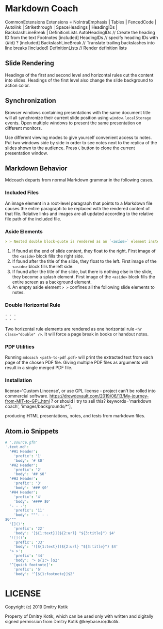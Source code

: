 Markdown Coach
==============
CommonExtensions Extensions = NoIntraEmphasis | Tables | FencedCode |
    Autolink | Strikethrough | SpaceHeadings | HeadingIDs |
    BackslashLineBreak | DefinitionLists
AutoHeadingIDs // Create the heading ID from the text
Footnotes
[included] HeadingIDs // specify heading IDs  with {#id} ?
[included] BackslashLineBreak // Translate trailing backslashes into line breaks
[included] DefinitionLists // Render definition lists

## Slide Rendering

Headings of the first and second level and horizontal rules cut the content into slides. Headings of the first level also change the slide background to action color.

## Synchronization

Browser windows containing presentations with the same document title will all synchronize their current slide position using `window.localStorage` events. Open multiple windows to present the same presentation on different monitors.

Use different viewing modes to give yourself convenient access to notes. Put two windows side by side in order to see notes next to the replica of the slides shown to the audience. Press `C` button to clone the current presentation window.

## Markdown Behavior

Mdcoach departs from normal Markdown grammar in the following cases.

### Included Files
An image element in a root-level paragraph that points to a Markdown file causes the entire paragraph to be replaced with the rendered content of that file. Relative links and images are all updated according to the relative file path of the included file.

### Aside Elements
``` markdown
> > Nested double block-quote is rendered as an `<aside>` element instead of a block-quote, which then transforms the slide in the following ways.
```
1. If found at the end of slide content, they float to the right. First image of the `<aside>` block fills the right side.
2. If found after the title of the slide, they float to the left. First image of the `<aside>` block fills the left side.
3. If found after the title of the slide, but there is nothing else in the slide, they become a splash element.  First image of the `<aside>` block fills the entire screen as a background element.
4. An empty aside element `> >` confines all the following slide elements to notes.

### Double Horizontal Rule
``` markdown
- - -
- - -
```
Two horizontal rule elements are rendered as one horizontal rule `<hr class="double" />`. It will force a page break in books or handout notes.

### PDF Utilities
Running `mdcoach <path-to-pdf.pdf>` will print the extracted text from each page of the chosen PDF file. Giving multiple PDF files as arguments will result in a single merged PDF file.

### Installation
license='Custom Lincense', or use GPL license - project can't be rolled into commercial software. https://drewdevault.com/2019/06/13/My-journey-from-MIT-to-GPL.html ? or should I try to sell this?
    keywords='markdown coach', 'images/backgrounds/*'],

producing HTML presentations, notes, and tests from markdown files.

## Atom.io Snippets
``` cson
# '.source.gfm'
'.text.md':
  '#H1 Header':
    'prefix': '1'
    'body': '# $0'
  '#H2 Header':
    'prefix': '2'
    'body': '## $0'
  '#H3 Header':
    'prefix': '3'
    'body': '### $0'
  '#H4 Header':
    'prefix': '4'
    'body': '#### $0'
  '- - -':
    'prefix': '11'
    'body': """- - -
$0"""
  '[]()':
    'prefix': '22'
    'body': '[${1:text}](${2:url} "${3:title}") $4'
  '![]()':
    'prefix': '33'
    'body': '![${1:text}](${2:url} "${3:title}") $4'
  '> >':
    'prefix': '44'
    'body': '> ${1:> }$2'
  '^[quick footnote]':
    'prefix': '6'
    'body': '^[${1:footnote}]$2'
```

LICENSE
=======

Copyright (c) 2019 Dmitry Kotik

Property of Dmitry Kotik, which can be used only with written and digitally signed permission from Dmitry Kotik @keybase.io/dkotik.
